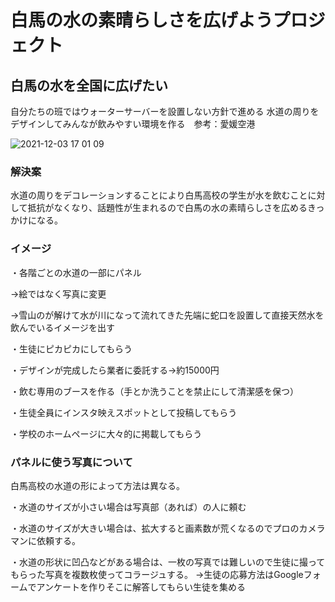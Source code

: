 
# 白馬の水の素晴らしさを広げようプロジェクト
## 白馬の水を全国に広げたい

自分たちの班ではウォーターサーバーを設置しない方針で進める
水道の周りをデザインしてみんなが飲みやすい環境を作る　参考：愛媛空港



![2021-12-03 17 01 09](https://user-images.githubusercontent.com/91592893/145173312-5e79ddb2-008b-4a03-9a6b-09b233fc7b76.jpg)









### 解決案
水道の周りをデコレーションすることにより白馬高校の学生が水を飲むことに対して抵抗がなくなり、話題性が生まれるので白馬の水の素晴らしさを広めるきっかけになる。

### イメージ
・各階ごとの水道の一部にパネル

→絵ではなく写真に変更

→雪山のが解けて水が川になって流れてきた先端に蛇口を設置して直接天然水を飲んでいるイメージを出す

・生徒にピカピカにしてもらう

・デザインが完成したら業者に委託する→約15000円

・飲む専用のブースを作る（手とか洗うことを禁止にして清潔感を保つ）

・生徒全員にインスタ映えスポットとして投稿してもらう

・学校のホームページに大々的に掲載してもらう

### パネルに使う写真について

白馬高校の水道の形によって方法は異なる。

・水道のサイズが小さい場合は写真部（あれば）の人に頼む

・水道のサイズが大きい場合は、拡大すると画素数が荒くなるのでプロのカメラマンに依頼する。

・水道の形状に凹凸などがある場合は、一枚の写真では難しいので生徒に撮ってもらった写真を複数枚使ってコラージュする。
→生徒の応募方法はGoogleフォームでアンケートを作りそこに解答してもらい生徒を集める







